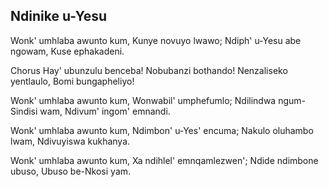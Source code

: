 ## Ndinike u-Yesu

Wonk' umhlaba awunto kum, Kunye novuyo lwawo;
Ndiph' u-Yesu abe ngowam, Kuse ephakadeni.

Chorus
Hay' ubunzulu benceba! Nobubanzi bothando!
Nenzaliseko yentlaulo, Bomi bungapheliyo!

Wonk' umhlaba awunto kum, Wonwabil' umphefumlo;
Ndilindwa ngum-Sindisi wam, Ndivum' ingom' emnandi.

Wonk' umhlaba awunto kum, Ndimbon' u-Yes' encuma;
Nakulo oluhambo lwam, Ndivuyiswa kukhanya.

Wonk' umhlaba awunto kum, Xa ndihlel' emnqamlezwen';
Ndide ndimbone ubuso, Ubuso be-Nkosi yam.

